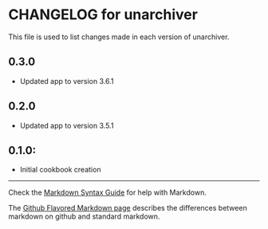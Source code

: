 # CHANGELOG for unarchiver

This file is used to list changes made in each version of unarchiver.

## 0.3.0

* Updated app to version 3.6.1

## 0.2.0

* Updated app to version 3.5.1

## 0.1.0:

* Initial cookbook creation

- - - 
Check the [Markdown Syntax Guide](http://daringfireball.net/projects/markdown/syntax) for help with Markdown.

The [Github Flavored Markdown page](http://github.github.com/github-flavored-markdown/) describes the differences between markdown on github and standard markdown.

